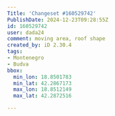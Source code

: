 ```yaml
---
Title: 'Changeset #160529742'
PublishDate: 2024-12-23T09:28:55Z
id: 160529742
user: dada24
comment: moving area, roof shape
created_by: iD 2.30.4
tags:
- Montenegro
- Budva
bbox:
  min_lon: 18.8501783
  min_lat: 42.2867173
  max_lon: 18.8512149
  max_lat: 42.2872516

---
```

